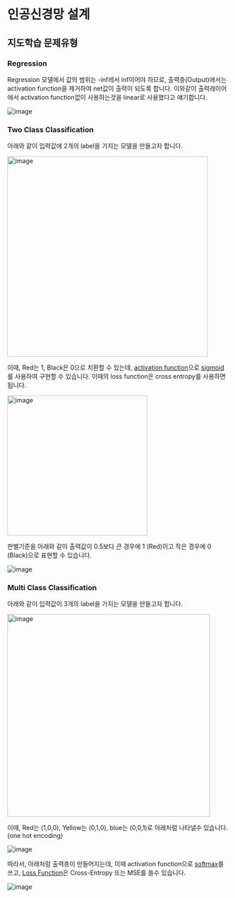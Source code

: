 # 인공신경망 설계

## 지도학습 문제유형 

### Regression

Regression 모델에서 값의 범위는 -inf레서 inf이어야 하므로, 출력층(Output)에서는 activation function을 제거하여 net값이 출력이 되도록 합니다. 이와같이 출력레이어에서 activation function없이 사용하는것을 linear로 사용했다고 얘기합니다. 

![image](https://user-images.githubusercontent.com/52392004/187060927-41d2dc0e-fc4d-4e91-b975-9648ae5c9328.png)

### Two Class Classification

아래와 같이 입력값에 2개의 label을 가지는 모델을 만들고자 합니다. 

<img width="454" alt="image" src="https://user-images.githubusercontent.com/52392004/187060971-1e7f7a6b-2a58-45b9-ae1d-3091c97a7832.png">

이때, Red는 1, Black은 0으로 치환할 수 있는데, [activation function](https://github.com/kyopark2014/ML-Algorithms/blob/main/classification.md#activation-function)으로 [sigmoid](https://github.com/kyopark2014/ML-Algorithms/blob/main/classification.md#sigmoid)를 사용하여 구현할 수 있습니다. 이때의 loss function은 cross entropy를 사용하면 됩니다. 

<img width="317" alt="image" src="https://user-images.githubusercontent.com/52392004/187061056-2fb47fbe-0865-45ec-8884-5f5123feb154.png">

판별기준을 아래와 같이 출력값이 0.5보다 큰 경우에 1 (Red)이고 작은 경우에 0 (Black)으로 표현할 수 있습니다.

![image](https://user-images.githubusercontent.com/52392004/187061053-0ae1250d-09b6-4854-bd1e-ac4cedde5301.png)

### Multi Class Classification

아래와 같이 입력값이 3개의 label을 가지는 모델을 만들고자 합니다. 

<img width="459" alt="image" src="https://user-images.githubusercontent.com/52392004/187061253-3caefcb8-d0b6-4e44-9c2a-b6068f05ab1c.png">

이때, Red는 (1,0,0), Yellow는 (0,1,0), blue는 (0,0,1)로 아래처럼 나타낼수 있습니다. (one hot encoding)

![image](https://user-images.githubusercontent.com/52392004/187061260-ddb954d9-6d75-496a-a543-9471f96410eb.png)

따라서, 아래처럼 출력층이 만들어지는데, 이때 activation function으로 [softmax](https://github.com/kyopark2014/ML-Algorithms/blob/main/classification.md#softmax)를 쓰고, [Loss Function](https://github.com/kyopark2014/ML-Algorithms/blob/main/classification.md#loss-function)은 Cross-Entropy 또는 MSE를 쓸수 있습니다. 

![image](https://user-images.githubusercontent.com/52392004/187062032-74b25974-2d64-492f-810e-f0e8eaf30a5b.png)



